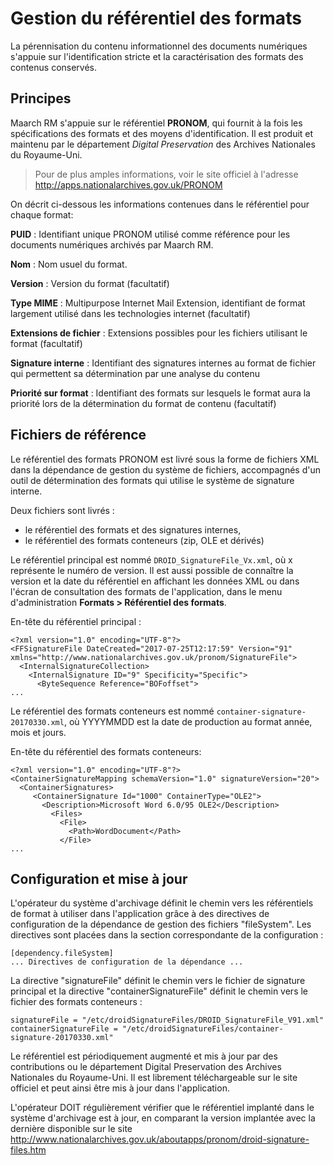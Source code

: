Gestion du référentiel des formats
==================================
La pérennisation du contenu informationnel des documents numériques s'appuie sur l'identification stricte 
et la caractérisation des formats des contenus conservés. 

## Principes
Maarch RM s'appuie sur le référentiel **PRONOM**, qui fournit à la fois les spécifications des formats et des 
moyens d'identification. 
Il est produit et maintenu par le département _Digital Preservation_ des Archives Nationales du Royaume-Uni. 

> Pour de plus amples informations, 
> voir le site officiel à l'adresse http://apps.nationalarchives.gov.uk/PRONOM

On décrit ci-dessous les informations contenues dans le référentiel pour chaque format:

**PUID** : Identifiant unique PRONOM utilisé comme référence pour les documents numériques archivés par Maarch RM.

**Nom** : Nom usuel du format.

**Version** : Version du format (facultatif)

**Type MIME** : Multipurpose Internet Mail Extension, identifiant de format largement utilisé dans les technologies internet (facultatif)

**Extensions de fichier** : Extensions possibles pour les fichiers utilisant le format (facultatif)

**Signature interne** : Identifiant des signatures internes au format de fichier qui permettent sa détermination par une analyse du contenu

**Priorité sur format** : Identifiant des formats sur lesquels le format aura la priorité lors de la détermination du format de contenu (facultatif)

## Fichiers de référence
Le référentiel des formats PRONOM est livré sous la forme de fichiers XML dans la dépendance de gestion du 
système de fichiers, accompagnés d'un outil de détermination des formats qui utilise le système de signature 
interne.

Deux fichiers sont livrés :

  * le référentiel des formats et des signatures internes,
  * le référentiel des formats conteneurs (zip, OLE et dérivés)

Le référentiel principal est nommé <code>DROID_SignatureFile_Vx.xml</code>, 
où x représente le numéro de version. 
Il est aussi possible de connaître la version et la date du référentiel en affichant les données XML 
ou dans l'écran de consultation des formats de l'application, 
dans le menu d'administration **Formats > Référentiel des formats**.

En-tête du référentiel principal :

    <?xml version="1.0" encoding="UTF-8"?>
    <FFSignatureFile DateCreated="2017-07-25T12:17:59" Version="91" xmlns="http://www.nationalarchives.gov.uk/pronom/SignatureFile">
      <InternalSignatureCollection>
        <InternalSignature ID="9" Specificity="Specific">
          <ByteSequence Reference="BOFoffset">
    ...

Le référentiel des formats conteneurs est nommé <code>container-signature-20170330.xml</code>, 
où YYYYMMDD est la date de production au format année, mois et jours.

En-tête du référentiel des formats conteneurs:

    <?xml version="1.0" encoding="UTF-8"?>
    <ContainerSignatureMapping schemaVersion="1.0" signatureVersion="20">
      <ContainerSignatures>
         <ContainerSignature Id="1000" ContainerType="OLE2">
           <Description>Microsoft Word 6.0/95 OLE2</Description>
             <Files>
               <File>
                 <Path>WordDocument</Path>
               </File>
    ...

## Configuration et mise à jour
L'opérateur du système d'archivage définit le chemin vers les référentiels de format à utiliser 
dans l'application grâce à des directives de configuration de la dépendance de gestion des fichiers 
"fileSystem". Les directives sont placées dans la section correspondante de la configuration :

    [dependency.fileSystem]
    ... Directives de configuration de la dépendance ...

La directive "signatureFile" définit le chemin vers le fichier de signature principal 
et la directive "containerSignatureFile" définit le chemin vers le fichier des formats conteneurs :

    signatureFile = "/etc/droidSignatureFiles/DROID_SignatureFile_V91.xml"
    containerSignatureFile = "/etc/droidSignatureFiles/container-signature-20170330.xml"

Le référentiel est périodiquement augmenté et mis à jour par des contributions 
ou le département Digital Preservation des Archives Nationales du Royaume-Uni. 
Il est librement téléchargeable sur le site officiel et peut ainsi être mis à jour dans l'application.

L'opérateur DOIT régulièrement vérifier que le référentiel implanté dans le système d'archivage est à jour, 
en comparant la version implantée avec la dernière disponible 
sur le site http://www.nationalarchives.gov.uk/aboutapps/pronom/droid-signature-files.htm
